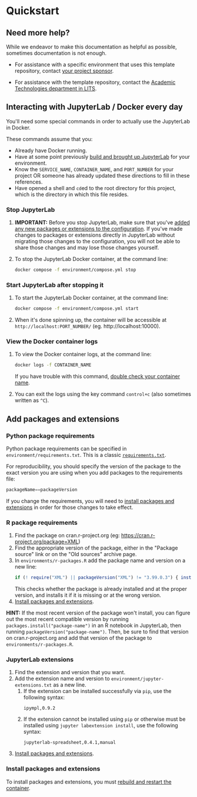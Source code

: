# Quickstart 



## Need more help?

While we endeavor to make this documentation as helpful as possible, sometimes documentation is not enough.

- For assistance with a specific environment that uses this template repository, contact [your project sponsor](#contact-info-here).

- For assistance with the template repository, contact the [Academic Technologies department in LITS](https://lits.mtholyoke.edu/about-lits/departments/technology-infrastructure-systems-support/academic-technologies).



## Interacting with JupyterLab / Docker every day

You'll need some special commands in order to actually use the JupyterLab in Docker.

These commands assume that you:
- Already have Docker running.
- Have at some point previously [build and brought up JupyterLab](SETTING-UP-YOUR-PROJECT.md#3-build-and-bring-up-jupyterlab) for your environment.
- Know the `SERVICE_NAME`, `CONTAINER_NAME`, and `PORT_NUMBER` for your project OR someone has already updated these directions to fill in these references.
- Have opened a shell and `cd`ed to the root directory for this project, which is the directory in which this file resides.



### Stop JupyterLab

1. **IMPORTANT:** Before you stop JupyterLab, make sure that you've [added any new packages or extensions to the configuration](#add-packages-and-extensions). If you've made changes to packages or extensions directly in JupyterLab without migrating those changes to the configuration, you will not be able to share those changes and may lose those changes yourself.

1. To stop the JupyterLab Docker container, at the command line:
    ```bash
    docker compose -f environment/compose.yml stop
    ```


### Start JupyterLab after stopping it

1. To start the JupyterLab Docker container, at the command line:
    ```bash
    docker compose -f environment/compose.yml start
    ```

1. When it's done spinning up, the container will be accessible at `http://localhost:PORT_NUMBER/` (eg. http://localhost:10000).


### View the Docker container logs

1. To view the Docker container logs, at the command line:
    ```bash
    docker logs -f CONTAINER_NAME
    ```

    If you have trouble with this command, [double check your container name](README.md#finding-the-container_name).

1. You can exit the logs using the key command `control+c` (also sometimes written as `^C`).



## Add packages and extensions


### Python package requirements

Python package requirements can be specified in `environment/requirements.txt`. This is a classic [`requirements.txt`](https://pip.pypa.io/en/stable/reference/requirements-file-format/).

For reproducibility, you should specify the version of the package to the exact version you are using when you add packages to the requirements file:
```python
packageName==packageVersion
```

If you change the requirements, you will need to [install packages and extensions](#install-packages-and-extensions) in order for those changes to take effect.


### R package requirements

1. Find the package on cran.r-project.org (eg: https://cran.r-project.org/package=XML)
1. Find the appropriate version of the package, either in the "Package source" link or on the "Old sources" archive page.
1. In `environments/r-packages.R` add the package name and version on a new line:
    ```R
    if (! require("XML") || packageVersion("XML") != "3.99.0.3") { install_version("XML", version="3.99.0.3") }
    ```
    This checks whether the package is already installed and at the proper version, and installs it if it is missing or at the wrong version.
1. [Install packages and extensions](#install-packages-and-extensions).

**HINT:** If the most recent version of the package won't install, you can figure out the most recent compatible version by running `packages.install("package-name")` in an R notebook in JupyterLab, then running `packageVersion("package-name")`. Then, be sure to find that version on cran.r-project.org and add that version of the package to `environments/r-packages.R`.


### JupyterLab extensions

1. Find the extension and version that you want.
1. Add the extension name and version to `environment/jupyter-extensions.txt` as a new line.
    1. If the extension can be installed successfully via `pip`, use the following syntax:
        ```csv
        ipympl,0.9.2
        ```
    1. If the extension cannot be installed using `pip` or otherwise must be installed using `jupyter labextension install`, use the following syntax:
        ```csv
        jupyterlab-spreadsheet,0.4.1,manual
        ```
1. [Install packages and extensions](#install-packages-and-extensions).


### Install packages and extensions

To install packages and extensions, you must [rebuild and restart the container](SETTING-UP-YOUR-PROJECT.md#3-build-and-bring-up-jupyterlab).
